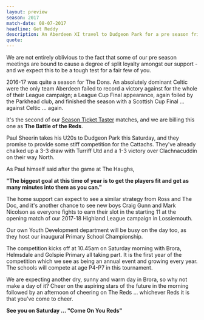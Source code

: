 ```yaml
---
layout: preview
season: 2017
match-date: 08-07-2017
headline: Get Reddy
description: An Aberdeen XI travel to Dudgeon Park for a pre season friendly which is bound to be a crowd pleaser.
quote:
---
```

We are not entirely oblivious to the fact that some of our pre season meetings are bound to cause a degree of split loyalty amongst our support - and we expect this to be a tough test for a fair few of you.

2016-17 was quite a season for The Dons. An absolutely dominant Celtic were the only team Aberdeen failed to record a victory against for the whole of their League campaign; a League Cup Final appearance, again foiled by the Parkhead club, and finished the season with a Scottish Cup Final ... against Celtic ... again.

It's the second of our [Season Ticket Taster](/2017/06/05/season-ticket-taster/) matches, and we are billing this one as **The Battle of the Reds**.

Paul Sheerin takes his U20s to Dudgeon Park this Saturday, and they promise to provide some stiff competition for the Cattachs. They've already chalked up a 3-3 draw with Turriff Utd and a 1-3 victory over Clachnacuddin on their way North.

As Paul himself said after the game at The Haughs,

**"The biggest goal at this time of year is to get the players fit and get as many minutes into them as you can."**

The home support can expect to see a similar strategy from Ross and The Doc, and it's another chance to see new boys Craig Gunn and Mark Nicolson as everyone fights to earn their slot in the starting 11 at the opening match of our 2017-18 Highland League campaign in Lossiemouth.

Our own Youth Development department will be busy on the day too, as they host our inaugural Primary School Championship.

The competition kicks off at 10.45am on Saturday morning with Brora, Helmsdale and Golspie Primary all taking part. It is the first year of the competition which we see as being an annual event and growing every year. The schools will compete at age P4-P7 in this tournament.


We are expecting another dry, sunny and warm day in Brora, so why not make a day of it? Cheer on the aspiring stars of the future in the morning followed by an afternoon of cheering on The Reds ... whichever Reds it is that you've come to cheer.

**See you on Saturday ... "Come On You Reds"**
